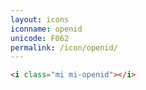 ```yaml
---
layout: icons
iconname: openid
unicode: F062
permalink: /icon/openid/
---
```


``` html
<i class="mi mi-openid"></i>
```
